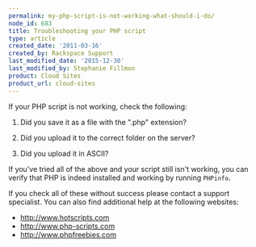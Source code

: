 ```yaml
---
permalink: my-php-script-is-not-working-what-should-i-do/
node_id: 683
title: Troubleshooting your PHP script
type: article
created_date: '2011-03-16'
created_by: Rackspace Support
last_modified_date: '2015-12-30'
last_modified_by: Stephanie Fillmon
product: Cloud Sites
product_url: cloud-sites
---
```


If your PHP script is not working, check the following:

1. Did you save it as a file with the ".php" extension?

2. Did you upload it to the correct folder on the server?

3. Did you upload it in ASCII?

If you've tried all of the above and your script still isn't working, you
can verify that PHP is indeed installed and working by running `PHPinfo`.

If you check all of these without success please contact a support
specialist. You can also find additional help at the following websites:

-   <http://www.hotscripts.com>
-   <http://www.php-scripts.com>
-   <http://www.phpfreebies.com>
